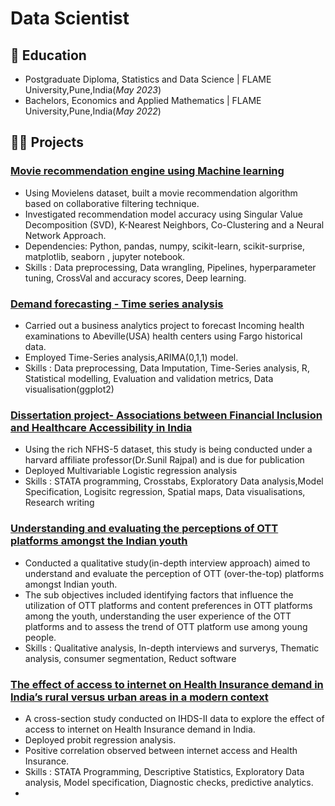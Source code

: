 # Data Scientist


## 🧠 Education
- Postgraduate Diploma, Statistics and Data Science | FLAME University,Pune,India(_May 2023_)
- Bachelors, Economics and Applied Mathematics | FLAME University,Pune,India(_May 2022_)

## 👩‍💻 Projects

### [Movie recommendation engine using Machine learning]()
- Using Movielens dataset, built a movie recommendation algorithm based on collaborative filtering technique.
- Investigated recommendation model accuracy using Singular Value Decomposition (SVD), K-Nearest Neighbors, Co-Clustering and a Neural Network Approach.
- Dependencies: Python, pandas, numpy, scikit-learn, scikit-surprise, matplotlib, seaborn , jupyter notebook.
- Skills : Data preprocessing, Data wrangling, Pipelines, hyperparameter tuning, CrossVal and accuracy scores, Deep learning.

### [Demand forecasting - Time series analysis]()
- Carried out a business analytics project to forecast Incoming health examinations to Abeville(USA) health centers using Fargo historical data.
- Employed Time-Series analysis,ARIMA(0,1,1) model.
- Skills : Data preprocessing, Data Imputation, Time-Series analysis, R, Statistical modelling, Evaluation and validation metrics, Data visualisation\(ggplot2\)

### [Dissertation project- Associations between Financial Inclusion and Healthcare Accessibility in India]()
- Using the rich NFHS-5 dataset, this study is being conducted under a harvard affiliate professor(Dr.Sunil Rajpal) and is due for publication
- Deployed Multivariable Logistic regression analysis
- Skills : STATA programming, Crosstabs, Exploratory Data analysis,Model Specification, Logisitc regression, Spatial maps, Data visualisations, Research writing

### [Understanding and evaluating the perceptions of OTT platforms amongst the Indian youth]()
  - Conducted a qualitative study(in-depth interview approach) aimed to understand and evaluate the perception of OTT (over-the-top) platforms amongst Indian youth.
  - The sub objectives included identifying factors that influence the utilization of OTT platforms and content preferences in OTT platforms among the youth, understanding the user experience of the OTT platforms and to assess the trend of OTT platform use among young people.
  - Skills : Qualitative analysis, In-depth interviews and surverys, Thematic analysis, consumer segmentation, Reduct software

### [The effect of access to internet on Health Insurance demand in India’s rural versus urban areas in a modern context]()
- A cross-section study conducted on IHDS-II data to explore the effect of access to internet on Health Insurance demand in India.
- Deployed probit regression analysis.
- Positive correlation observed between internet access and Health Insurance.
- Skills : STATA Programming, Descriptive Statistics, Exploratory Data analysis, Model specification, Diagnostic checks, predictive analytics.
- 


  



  
    
